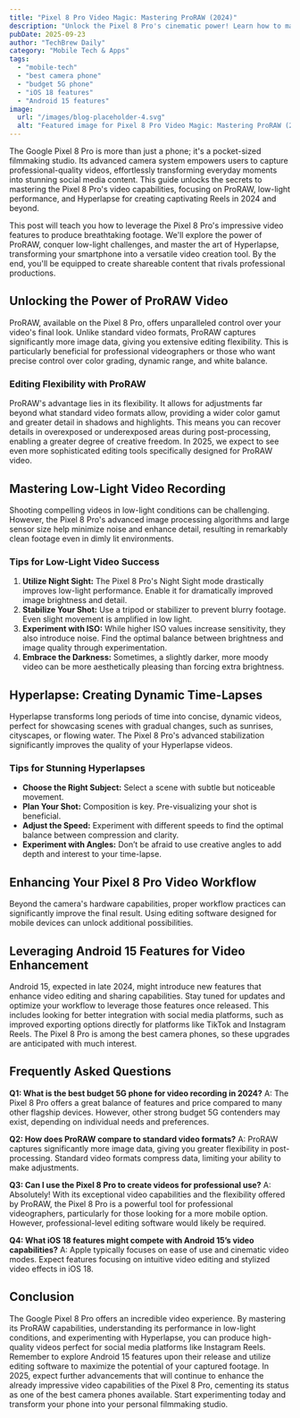 ```yaml
---
title: "Pixel 8 Pro Video Magic: Mastering ProRAW (2024)"
description: "Unlock the Pixel 8 Pro's cinematic power! Learn how to master ProRAW, low-light video, and Hyperlapse for stunning social media Reels.  A complete guide for best camera phone users. Read now!"
pubDate: 2025-09-23
author: "TechBrew Daily"
category: "Mobile Tech & Apps"
tags:
  - "mobile-tech"
  - "best camera phone"
  - "budget 5G phone"
  - "iOS 18 features"
  - "Android 15 features"
image:
  url: "/images/blog-placeholder-4.svg"
  alt: "Featured image for Pixel 8 Pro Video Magic: Mastering ProRAW (2024)"
---
```


The Google Pixel 8 Pro is more than just a phone; it's a pocket-sized filmmaking studio. Its advanced camera system empowers users to capture professional-quality videos, effortlessly transforming everyday moments into stunning social media content.  This guide unlocks the secrets to mastering the Pixel 8 Pro's video capabilities, focusing on ProRAW, low-light performance, and Hyperlapse for creating captivating Reels in 2024 and beyond.

This post will teach you how to leverage the Pixel 8 Pro's impressive video features to produce breathtaking footage.  We'll explore the power of ProRAW, conquer low-light challenges, and master the art of Hyperlapse, transforming your smartphone into a versatile video creation tool.  By the end, you'll be equipped to create shareable content that rivals professional productions.


## Unlocking the Power of ProRAW Video

ProRAW, available on the Pixel 8 Pro, offers unparalleled control over your video's final look.  Unlike standard video formats, ProRAW captures significantly more image data, giving you extensive editing flexibility. This is particularly beneficial for professional videographers or those who want precise control over color grading, dynamic range, and white balance.

### Editing Flexibility with ProRAW

ProRAW's advantage lies in its flexibility.  It allows for adjustments far beyond what standard video formats allow, providing a wider color gamut and greater detail in shadows and highlights.  This means you can recover details in overexposed or underexposed areas during post-processing, enabling a greater degree of creative freedom.  In 2025, we expect to see even more sophisticated editing tools specifically designed for ProRAW video.


## Mastering Low-Light Video Recording

Shooting compelling videos in low-light conditions can be challenging.  However, the Pixel 8 Pro's advanced image processing algorithms and large sensor size help minimize noise and enhance detail, resulting in remarkably clean footage even in dimly lit environments.

### Tips for Low-Light Video Success

1. **Utilize Night Sight:** The Pixel 8 Pro's Night Sight mode drastically improves low-light performance. Enable it for dramatically improved image brightness and detail.
2. **Stabilize Your Shot:** Use a tripod or stabilizer to prevent blurry footage.  Even slight movement is amplified in low light.
3. **Experiment with ISO:** While higher ISO values increase sensitivity, they also introduce noise. Find the optimal balance between brightness and image quality through experimentation.
4. **Embrace the Darkness:** Sometimes, a slightly darker, more moody video can be more aesthetically pleasing than forcing extra brightness.


## Hyperlapse: Creating Dynamic Time-Lapses

Hyperlapse transforms long periods of time into concise, dynamic videos, perfect for showcasing scenes with gradual changes, such as sunrises, cityscapes, or flowing water.  The Pixel 8 Pro's advanced stabilization significantly improves the quality of your Hyperlapse videos.

### Tips for Stunning Hyperlapses

* **Choose the Right Subject:** Select a scene with subtle but noticeable movement.
* **Plan Your Shot:**  Composition is key.  Pre-visualizing your shot is beneficial.
* **Adjust the Speed:**  Experiment with different speeds to find the optimal balance between compression and clarity.
* **Experiment with Angles:** Don’t be afraid to use creative angles to add depth and interest to your time-lapse.


## Enhancing Your Pixel 8 Pro Video Workflow

Beyond the camera's hardware capabilities, proper workflow practices can significantly improve the final result.  Using editing software designed for mobile devices can unlock additional possibilities.


##  Leveraging Android 15 Features for Video Enhancement

Android 15, expected in late 2024, might introduce new features that enhance video editing and sharing capabilities. Stay tuned for updates and optimize your workflow to leverage those features once released. This includes looking for better integration with social media platforms, such as improved exporting options directly for platforms like TikTok and Instagram Reels.  The Pixel 8 Pro is among the best camera phones, so these upgrades are anticipated with much interest.


## Frequently Asked Questions

**Q1: What is the best budget 5G phone for video recording in 2024?**  A: The Pixel 8 Pro offers a great balance of features and price compared to many other flagship devices.  However, other strong budget 5G contenders may exist, depending on individual needs and preferences.


**Q2: How does ProRAW compare to standard video formats?** A: ProRAW captures significantly more image data, giving you greater flexibility in post-processing.  Standard video formats compress data, limiting your ability to make adjustments.


**Q3: Can I use the Pixel 8 Pro to create videos for professional use?** A: Absolutely!  With its exceptional video capabilities and the flexibility offered by ProRAW, the Pixel 8 Pro is a powerful tool for professional videographers, particularly for those looking for a more mobile option.  However,  professional-level editing software would likely be required.


**Q4:  What iOS 18 features might compete with Android 15’s video capabilities?**  A: Apple typically focuses on ease of use and cinematic video modes. Expect features focusing on intuitive video editing and stylized video effects in iOS 18.


## Conclusion

The Google Pixel 8 Pro offers an incredible video experience. By mastering its ProRAW capabilities, understanding its performance in low-light conditions, and experimenting with Hyperlapse, you can produce high-quality videos perfect for social media platforms like Instagram Reels.  Remember to explore Android 15 features upon their release and utilize editing software to maximize the potential of your captured footage.  In 2025, expect further advancements that will continue to enhance the already impressive video capabilities of the Pixel 8 Pro, cementing its status as one of the best camera phones available.  Start experimenting today and transform your phone into your personal filmmaking studio.